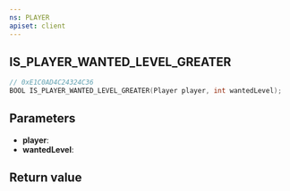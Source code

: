 ```yaml
---
ns: PLAYER
apiset: client
---
```

## IS_PLAYER_WANTED_LEVEL_GREATER

```c
// 0xE1C0AD4C24324C36
BOOL IS_PLAYER_WANTED_LEVEL_GREATER(Player player, int wantedLevel);
```


## Parameters
* **player**:
* **wantedLevel**:

## Return value